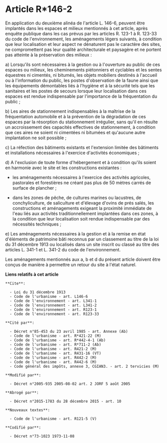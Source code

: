 # Article R*146-2

En application du deuxième alinéa de l'article L. 146-6, peuvent être implantés dans les espaces et milieux mentionnés à cet
article, après enquête publique dans les cas prévus par les articles R. 123-1 à R. 123-33 du code de l'environnement, les
aménagements légers suivants, à condition que leur localisation et leur aspect ne dénaturent pas le caractère des sites, ne
compromettent pas leur qualité architecturale et paysagère et ne portent pas atteinte à la préservation des milieux : 

a) Lorsqu'ils sont nécessaires à la gestion ou à l'ouverture au public de ces espaces ou milieux, les cheminements
piétonniers et cyclables et les sentes équestres ni cimentés, ni bitumés, les objets mobiliers destinés à l'accueil ou à
l'information du public, les postes d'observation de la faune ainsi que les équipements démontables liés à l'hygiène et à la
sécurité tels que les sanitaires et les postes de secours lorsque leur localisation dans ces espaces est rendue indispensable
par l'importance de la fréquentation du public ; 

b) Les aires de stationnement indispensables à la maîtrise de la fréquentation automobile et à la prévention de la
dégradation de ces espaces par la résorption du stationnement irrégulier, sans qu'il en résulte un accroissement des
capacités effectives de stationnement, à condition que ces aires ne soient ni cimentées ni bitumées et qu'aucune autre
implantation ne soit possible ; 

c) La réfection des bâtiments existants et l'extension limitée des bâtiments et installations nécessaires à l'exercice
d'activités économiques ; 

d) A l'exclusion de toute forme d'hébergement et à condition qu'ils soient en harmonie avec le site et les constructions
existantes : 

- les aménagements nécessaires à l'exercice des activités agricoles, pastorales et forestières ne créant pas plus de 50
mètres carrés de surface de plancher ; 

- dans les zones de pêche, de cultures marines ou lacustres, de conchyliculture, de saliculture et d'élevage d'ovins de prés
salés, les constructions et aménagements exigeant la proximité immédiate de l'eau liés aux activités traditionnellement
implantées dans ces zones, à la condition que leur localisation soit rendue indispensable par des nécessités techniques ; 

e) Les aménagements nécessaires à la gestion et à la remise en état d'éléments de patrimoine bâti reconnus par un classement
au titre de la loi du 31 décembre 1913 ou localisés dans un site inscrit ou classé au titre des articles L. 341-1 et L. 341-2
du code de l'environnement. 

Les aménagements mentionnés aux a, b et d du présent article doivent être conçus de manière à permettre un retour du site à
l'état naturel.

**Liens relatifs à cet article**

	**Cite**:

	  - Loi du 31 décembre 1913
	  - Code de l'urbanisme - art. L146-6
	  - Code de l'environnement - art. L341-1
	  - Code de l'environnement - art. L341-2
	  - Code de l'environnement - art. R123-1
	  - Code de l'environnement - art. R123-33

	**Cité par**:

	  - Décret n°85-453 du 23 avril 1985 - art. Annexe (Ab)
	  - Code de l'urbanisme - art. R*421-22 (M)
	  - Code de l'urbanisme - art. R*442-4-1 (Ab)
	  - Code de l'urbanisme - art. R*711-2 (Ab)
	  - Code de l'urbanisme - art. R421-2 (M)
	  - Code de l'urbanisme - art. R431-16 (VT)
	  - Code de l'urbanisme - art. R442-2 (M)
	  - Code de l'urbanisme - art. R442-6 (M)
	  - Code général des impôts, annexe 3, CGIAN3. - art. 2 tervicies (M)

	**Modifié par**:

	  - Décret n°2005-935 2005-08-02 art. 2 JORF 5 août 2005

	**Abrogé par**:

	  - Décret n°2015-1783 du 28 décembre 2015 - art. 10

	**Nouveaux textes**:

	  - Code de l'urbanisme - art. R121-5 (V)

	**Codifié par**:

	  - Décret n°73-1023 1973-11-08
